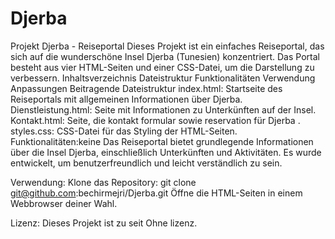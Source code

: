 # Djerba

Projekt Djerba - Reiseportal 
Dieses Projekt ist ein einfaches Reiseportal, das sich auf die wunderschöne Insel Djerba (Tunesien) konzentriert. Das Portal besteht aus vier HTML-Seiten und einer CSS-Datei, um die Darstellung zu verbessern.
Inhaltsverzeichnis
Dateistruktur
Funktionalitäten
Verwendung
Anpassungen
Beitragende
Dateistruktur
index.html: Startseite des Reiseportals mit allgemeinen Informationen über Djerba.
Dienstleistung.html: Seite mit Informationen zu Unterkünften auf der Insel.
Kontakt.html: Seite, die kontakt formular sowie reservation für Djerba .
styles.css: CSS-Datei für das Styling der HTML-Seiten.
Funktionalitäten:keine
Das Reiseportal bietet grundlegende Informationen über die Insel Djerba, einschließlich Unterkünften und Aktivitäten. Es wurde entwickelt, um benutzerfreundlich und leicht verständlich zu sein.

Verwendung:
Klone das Repository: git clone git@github.com:bechirmejri/Djerba.git
Öffne die HTML-Seiten in einem Webbrowser deiner Wahl.

Lizenz:
Dieses Projekt ist zu seit Ohne lizenz.
